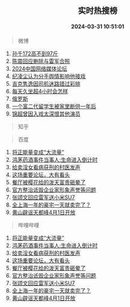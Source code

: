 <div align="center"><h2>实时热搜榜</h2><h4>2024-03-31 10:51:01</h4></div>

> 微博  

1. [孙千172高不到97斤](https://s.weibo.com/weibo?q=%23%E5%AD%99%E5%8D%83172%E9%AB%98%E4%B8%8D%E5%88%B097%E6%96%A4%23&t=31&band_rank=1&Refer=top)<br />
2. [陈震回应删除与雷军合照](https://s.weibo.com/weibo?q=%23%E9%99%88%E9%9C%87%E5%9B%9E%E5%BA%94%E5%88%A0%E9%99%A4%E4%B8%8E%E9%9B%B7%E5%86%9B%E5%90%88%E7%85%A7%23&t=31&band_rank=2&Refer=top)<br />
3. [2024中国网络媒体论坛](https://s.weibo.com/weibo?q=%232024%E4%B8%AD%E5%9B%BD%E7%BD%91%E7%BB%9C%E5%AA%92%E4%BD%93%E8%AE%BA%E5%9D%9B%23&t=31&band_rank=3&Refer=top)<br />
4. [纪凌尘认为分手舆情影响他接戏](https://s.weibo.com/weibo?q=%23%E7%BA%AA%E5%87%8C%E5%B0%98%E8%AE%A4%E4%B8%BA%E5%88%86%E6%89%8B%E8%88%86%E6%83%85%E5%BD%B1%E5%93%8D%E4%BB%96%E6%8E%A5%E6%88%8F%23&t=31&band_rank=4&Refer=top)<br />
5. [吉克隽逸因司机迷路错过彩排](https://s.weibo.com/weibo?q=%23%E5%90%89%E5%85%8B%E9%9A%BD%E9%80%B8%E5%9B%A0%E5%8F%B8%E6%9C%BA%E8%BF%B7%E8%B7%AF%E9%94%99%E8%BF%87%E5%BD%A9%E6%8E%92%23&t=31&band_rank=5&Refer=top)<br />
6. [每天久坐超4小时会怎样](https://s.weibo.com/weibo?q=%23%E6%AF%8F%E5%A4%A9%E4%B9%85%E5%9D%90%E8%B6%854%E5%B0%8F%E6%97%B6%E4%BC%9A%E6%80%8E%E6%A0%B7%23&t=31&band_rank=6&Refer=top)<br />
7. [俄罗斯](https://s.weibo.com/weibo?q=%E4%BF%84%E7%BD%97%E6%96%AF&t=31&band_rank=7&Refer=top)<br />
8. [一个富二代留学生被家里断供一年后](https://s.weibo.com/weibo?q=%23%E4%B8%80%E4%B8%AA%E5%AF%8C%E4%BA%8C%E4%BB%A3%E7%95%99%E5%AD%A6%E7%94%9F%E8%A2%AB%E5%AE%B6%E9%87%8C%E6%96%AD%E4%BE%9B%E4%B8%80%E5%B9%B4%E5%90%8E%23&t=31&band_rank=8&Refer=top)<br />
9. [锦超曾因入戏太深恨其他演员](https://s.weibo.com/weibo?q=%23%E9%94%A6%E8%B6%85%E6%9B%BE%E5%9B%A0%E5%85%A5%E6%88%8F%E5%A4%AA%E6%B7%B1%E6%81%A8%E5%85%B6%E4%BB%96%E6%BC%94%E5%91%98%23&t=31&band_rank=9&Refer=top)<br />

> 知乎  


> 百度  

1. [将正能量变成“大流量”](https://www.baidu.com/s?wd=%E5%B0%86%E6%AD%A3%E8%83%BD%E9%87%8F%E5%8F%98%E6%88%90%E2%80%9C%E5%A4%A7%E6%B5%81%E9%87%8F%E2%80%9D&sa=fyb_news&rsv_dl=fyb_news)<br />
2. [鸿茅药酒事件当事人:生命进入倒计时](https://www.baidu.com/s?wd=%E9%B8%BF%E8%8C%85%E8%8D%AF%E9%85%92%E4%BA%8B%E4%BB%B6%E5%BD%93%E4%BA%8B%E4%BA%BA%3A%E7%94%9F%E5%91%BD%E8%BF%9B%E5%85%A5%E5%80%92%E8%AE%A1%E6%97%B6&sa=fyb_news&rsv_dl=fyb_news)<br />
3. [给卖淫女看病获刑的村医发声](https://www.baidu.com/s?wd=%E7%BB%99%E5%8D%96%E6%B7%AB%E5%A5%B3%E7%9C%8B%E7%97%85%E8%8E%B7%E5%88%91%E7%9A%84%E6%9D%91%E5%8C%BB%E5%8F%91%E5%A3%B0&sa=fyb_news&rsv_dl=fyb_news)<br />
4. [这场重要论坛，大有看头](https://www.baidu.com/s?wd=%E8%BF%99%E5%9C%BA%E9%87%8D%E8%A6%81%E8%AE%BA%E5%9D%9B%EF%BC%8C%E5%A4%A7%E6%9C%89%E7%9C%8B%E5%A4%B4&sa=fyb_news&rsv_dl=fyb_news)<br />
5. [餐厅被樱花给的泼天富贵砸晕了](https://www.baidu.com/s?wd=%E9%A4%90%E5%8E%85%E8%A2%AB%E6%A8%B1%E8%8A%B1%E7%BB%99%E7%9A%84%E6%B3%BC%E5%A4%A9%E5%AF%8C%E8%B4%B5%E7%A0%B8%E6%99%95%E4%BA%86&sa=fyb_news&rsv_dl=fyb_news)<br />
6. [官方整治诋毁企业家形象声誉等问题](https://www.baidu.com/s?wd=%E5%AE%98%E6%96%B9%E6%95%B4%E6%B2%BB%E8%AF%8B%E6%AF%81%E4%BC%81%E4%B8%9A%E5%AE%B6%E5%BD%A2%E8%B1%A1%E5%A3%B0%E8%AA%89%E7%AD%89%E9%97%AE%E9%A2%98&sa=fyb_news&rsv_dl=fyb_news)<br />
7. [张颂文回应雷军送小米SU7](https://www.baidu.com/s?wd=%E5%BC%A0%E9%A2%82%E6%96%87%E5%9B%9E%E5%BA%94%E9%9B%B7%E5%86%9B%E9%80%81%E5%B0%8F%E7%B1%B3SU7&sa=fyb_news&rsv_dl=fyb_news)<br />
8. [全上海一年的豪宅一天就卖完了？](https://www.baidu.com/s?wd=%E5%85%A8%E4%B8%8A%E6%B5%B7%E4%B8%80%E5%B9%B4%E7%9A%84%E8%B1%AA%E5%AE%85%E4%B8%80%E5%A4%A9%E5%B0%B1%E5%8D%96%E5%AE%8C%E4%BA%86%EF%BC%9F&sa=fyb_news&rsv_dl=fyb_news)<br />
9. [黄山辟谣天都峰4月1日开放](https://www.baidu.com/s?wd=%E9%BB%84%E5%B1%B1%E8%BE%9F%E8%B0%A3%E5%A4%A9%E9%83%BD%E5%B3%B04%E6%9C%881%E6%97%A5%E5%BC%80%E6%94%BE&sa=fyb_news&rsv_dl=fyb_news)<br />

> 哔哩哔哩  

1. [将正能量变成“大流量”](https://www.baidu.com/s?wd=%E5%B0%86%E6%AD%A3%E8%83%BD%E9%87%8F%E5%8F%98%E6%88%90%E2%80%9C%E5%A4%A7%E6%B5%81%E9%87%8F%E2%80%9D&sa=fyb_news&rsv_dl=fyb_news)<br />
2. [鸿茅药酒事件当事人:生命进入倒计时](https://www.baidu.com/s?wd=%E9%B8%BF%E8%8C%85%E8%8D%AF%E9%85%92%E4%BA%8B%E4%BB%B6%E5%BD%93%E4%BA%8B%E4%BA%BA%3A%E7%94%9F%E5%91%BD%E8%BF%9B%E5%85%A5%E5%80%92%E8%AE%A1%E6%97%B6&sa=fyb_news&rsv_dl=fyb_news)<br />
3. [给卖淫女看病获刑的村医发声](https://www.baidu.com/s?wd=%E7%BB%99%E5%8D%96%E6%B7%AB%E5%A5%B3%E7%9C%8B%E7%97%85%E8%8E%B7%E5%88%91%E7%9A%84%E6%9D%91%E5%8C%BB%E5%8F%91%E5%A3%B0&sa=fyb_news&rsv_dl=fyb_news)<br />
4. [这场重要论坛，大有看头](https://www.baidu.com/s?wd=%E8%BF%99%E5%9C%BA%E9%87%8D%E8%A6%81%E8%AE%BA%E5%9D%9B%EF%BC%8C%E5%A4%A7%E6%9C%89%E7%9C%8B%E5%A4%B4&sa=fyb_news&rsv_dl=fyb_news)<br />
5. [餐厅被樱花给的泼天富贵砸晕了](https://www.baidu.com/s?wd=%E9%A4%90%E5%8E%85%E8%A2%AB%E6%A8%B1%E8%8A%B1%E7%BB%99%E7%9A%84%E6%B3%BC%E5%A4%A9%E5%AF%8C%E8%B4%B5%E7%A0%B8%E6%99%95%E4%BA%86&sa=fyb_news&rsv_dl=fyb_news)<br />
6. [官方整治诋毁企业家形象声誉等问题](https://www.baidu.com/s?wd=%E5%AE%98%E6%96%B9%E6%95%B4%E6%B2%BB%E8%AF%8B%E6%AF%81%E4%BC%81%E4%B8%9A%E5%AE%B6%E5%BD%A2%E8%B1%A1%E5%A3%B0%E8%AA%89%E7%AD%89%E9%97%AE%E9%A2%98&sa=fyb_news&rsv_dl=fyb_news)<br />
7. [张颂文回应雷军送小米SU7](https://www.baidu.com/s?wd=%E5%BC%A0%E9%A2%82%E6%96%87%E5%9B%9E%E5%BA%94%E9%9B%B7%E5%86%9B%E9%80%81%E5%B0%8F%E7%B1%B3SU7&sa=fyb_news&rsv_dl=fyb_news)<br />
8. [全上海一年的豪宅一天就卖完了？](https://www.baidu.com/s?wd=%E5%85%A8%E4%B8%8A%E6%B5%B7%E4%B8%80%E5%B9%B4%E7%9A%84%E8%B1%AA%E5%AE%85%E4%B8%80%E5%A4%A9%E5%B0%B1%E5%8D%96%E5%AE%8C%E4%BA%86%EF%BC%9F&sa=fyb_news&rsv_dl=fyb_news)<br />
9. [黄山辟谣天都峰4月1日开放](https://www.baidu.com/s?wd=%E9%BB%84%E5%B1%B1%E8%BE%9F%E8%B0%A3%E5%A4%A9%E9%83%BD%E5%B3%B04%E6%9C%881%E6%97%A5%E5%BC%80%E6%94%BE&sa=fyb_news&rsv_dl=fyb_news)<br />
